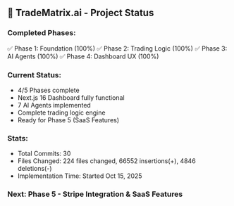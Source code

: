## 🎉 TradeMatrix.ai - Project Status

### Completed Phases:
✅ Phase 1: Foundation (100%)
✅ Phase 2: Trading Logic (100%)
✅ Phase 3: AI Agents (100%)
✅ Phase 4: Dashboard UX (100%)

### Current Status:
- 4/5 Phases complete
- Next.js 16 Dashboard fully functional
- 7 AI Agents implemented
- Complete trading logic engine
- Ready for Phase 5 (SaaS Features)

### Stats:
- Total Commits: 30
- Files Changed:  224 files changed, 66552 insertions(+), 4846 deletions(-)
- Implementation Time: Started Oct 15, 2025

### Next: Phase 5 - Stripe Integration & SaaS Features
